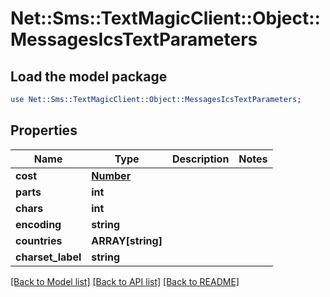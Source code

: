 # Net::Sms::TextMagicClient::Object::MessagesIcsTextParameters

## Load the model package
```perl
use Net::Sms::TextMagicClient::Object::MessagesIcsTextParameters;
```

## Properties
Name | Type | Description | Notes
------------ | ------------- | ------------- | -------------
**cost** | [**Number**](Number.md) |  | 
**parts** | **int** |  | 
**chars** | **int** |  | 
**encoding** | **string** |  | 
**countries** | **ARRAY[string]** |  | 
**charset_label** | **string** |  | 

[[Back to Model list]](../README.md#documentation-for-models) [[Back to API list]](../README.md#documentation-for-api-endpoints) [[Back to README]](../README.md)


